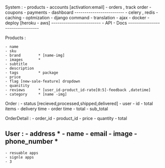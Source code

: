 System :
    - products
    - accounts [activation:email]
    - orders , track order 
    - coupons 
    - payments
    - dashboard
    -------------------------
    - celery , redis
    - caching 
    - optmization 
    - django command 
    - translation 
    - ajax 
    - docker 
    - deploy [heroku - aws]
    -------------------------
    - API
    - Docs
    ---------------------------------

Products : 

    - name 
    - sku 
    - brand        * [name-img]
    - images       *
    - subtitle
    - description 
    - tags         * package 
    - price
    - flag [new-sale-feature] dropdown
    - quanitity 
    - reviews      * [user_id-product_id-rate[0:5]-feedback ,datetime]     
    - category     * [name -img]


Order : 
    - status [recieved,processed,shipped,delivered]
    - user 
    - id
    - total items 
    - delivery time
    - order time 
    - total 
    - sub_total

OrderDetail : 
    - order_id
    - product_id
    - price
    - quantity 
    - total 


User : 
    - address *
    - name
    - email 
    - image 
    - phone_number *
---------------------------------------------------
    - resuable apps 
    - signle apps 
    - 3
